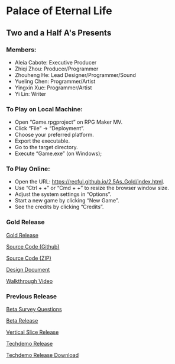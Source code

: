 # Palace of Eternal Life
## Two and a Half A's Presents

### Members:
  * Aleia Cabote: Executive Producer <br>
  * Zhiqi Zhou: Producer/Programmer <br>
  * Zhouheng He: Lead Designer/Programmer/Sound <br>
  * Yueling Chen: Programmer/Artist <br>
  * Yingxin Xue: Programmer/Artist <br>
  * Yi Lin: Writer <br>
  
### To Play on Local Machine:
   * Open “Game.rpgproject” on RPG Maker MV.
   * Click “File” -> “Deployment”.
   * Choose your preferred platform.
   * Export the executable.
   * Go to the target directory.
   * Execute “Game.exe” (on Windows);

### To Play Online:
   * Open the URL: https://recful.github.io/2.5As_Gold/index.html.
   * Use “Ctrl + +” or “Cmd + +” to resize the browser window size.
   * Adjust the system settings in “Options”.
   * Start a new game by clicking “New Game”.
   * See the credits by clicking “Credits”.
 
### Gold Release
[Gold Release](/2.5As_Gold/index.html)   <br>

[Source Code (Github)](https://github.com/CMPUT250TeamTwoAndHalfAs/Palace-of-Eternal-Life)   <br>

[Source Code (ZIP)](https://drive.google.com/file/d/1Ouw6k4ZjyDsNFXaB20hMJKp_KYuGNpQb/view?usp=sharing) <br>

[Design Document](https://trello.com/25as/home) <br>

[Walkthrough Video](https://drive.google.com/file/d/1u4NOl3UXidF2l46pD9HZdJufqNc3Wr8m/view?usp=sharing) <br>


### Previous Release

[Beta Survey Questions](https://forms.gle/cNmQjGJvoDLbGuA36) <br>

[Beta Release](/2.5As_Beta/index.html)   <br>

[Vertical Slice Release](/2.5As_VS/index.html)   <br>

[Techdemo Release](/2.5As_Techdemo/index.html)   <br>

[Techdemo Release Download](2.5As_Techdemo.zip)   <br>

